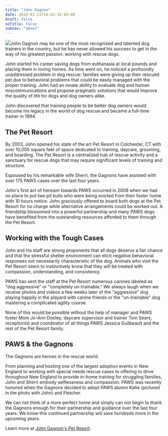 ```yaml
---
title: "John Gagnon"
date: 2018-01-11T16:03:33-05:00
draft: false
noTitle: false
subnav: "about"
---
```


<p><img class="img-photo alignleft" src="/img/hbo/hbo-john.jpg">John Gagnon may be one of the most recognized and talented dog trainers in the country, but he has never allowed his success to get in the way of his greatest passion: working with rescue dogs.</p>

<p>John started his career saving dogs from euthanasia at local pounds and placing them in loving homes. As time went on, he noticed a profoundly unaddressed problem in dog rescue: families were giving up their rescued pet due to behavioral problems that could be easily managed with the proper training. John had an innate ability to evaluate dog and human miscommunications and propose pragmatic solutions that would improve the quality of life for dogs and dog owners alike.</p>

<p>John discovered that training people to be better dog owners would become his legacy in the world of dog rescue and became a full-time trainer in 1994.</p>

<h2>The Pet Resort</h2>

<p>By 2003, John opened his state of the art Pet Resort in Colchester, CT with over 10,000 square feet of space dedicated to training, daycare, grooming, and boarding. The Pet Resort is a centralized hub of rescue activity and a sanctuary for rescue dogs that may require significant levels of training and structure.</p>

<p>Espoused by his remarkable wife Sherri, the Gagnons have assisted with over 175 PAWS cases over the last four years.</p>

<p>John's first act of heroism towards PAWS occurred in 2008 when we had no place to put two pit bulls who were being evicted from their foster home with 10 hours notice. John graciously offered to board both dogs at the Pet Resort for no charge while alternative arrangements could be worked out. A friendship blossomed into a powerful partnership and many PAWS dogs have benefited from the outstanding resources afforded to them through the Pet Resort.</p>

<h2>Working with the Tough Cases</h2>

<p>John and his staff are strong proponents that all dogs deserve a fair chance and that the stressful shelter environment can elicit negative behavioral responses not necessarily characteristic of the dog. Animals who visit the Pet Resort seem to instinctively know that they will be treated with compassion, understanding, and consistency.</p>

<p>PAWS has sent the staff at the Pet Resort numerous canines labeled as "dog aggressive" or "completely un-trainable." We always laugh when we receive photos and videos a few weeks later of the "aggressive" dog playing happily in the playard with canine friends or the "un-trainable" dog mastering a complicated agility course.</p>

<p>None of this would be possible without the help of manager and PAWS foster Mom Jo-Ann Dooley, daycare supervisor and trainer Tom Sears, receptionist and coordinator of all things PAWS Jessica Guilbeault and the rest of the Pet Resort family.</p>

<h2>PAWS &amp; the Gagnons</h2>

<p>The Gagnons are heroes in the rescue world.</p>

<p>From planning and hosting one of the largest adoption events in New England to working with special needs rescue cases to offering to drive throughout New England to provide in-home training for struggling families, John and Sherri embody selflessness and compassion. PAWS was recently honored when the Gagnons decided to adopt PAWS alumni Katie (pictured in the photo with John) and Fletcher.</p>

<p>We can not think of a more perfect home and simply can not begin to thank the Gagnons enough for their partnership and guidance over the last four years. We know this continued partnership will save hundreds more in the upcoming years.</p>

<p>Learn more at <a href="http://www.4dogman.com/" target="_blank">John Gagnon's Pet Resort</a>.</p>